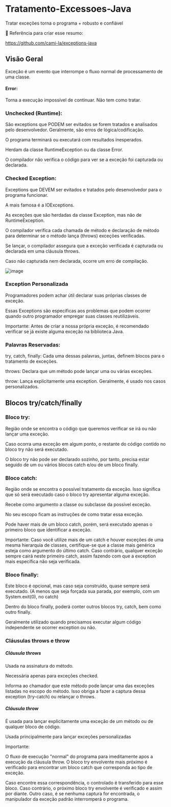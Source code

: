 # Tratamento-Excessoes-Java
Tratar exceções torna o programa + robusto e confiável


🔗 Referência para criar esse resumo:

https://github.com/cami-la/exceptions-java



## Visão Geral

Exceção é um evento que interrompe o fluxo normal de processamento de uma classe.


#### Error:

Torna a execução impossível de continuar. Não tem como tratar.

### Unchecked (Runtime):

São exceptions que PODEM ser evitados se forem tratados e analisados pelo desenvolvedor. Geralmente, são erros de lógica/codificação.

O programa terminará ou executará com resultados inesperados.

Herdam da classe RuntimeException ou da classe Error.

O compilador não verifica o código para ver se a exceção foi capturada ou declarada.

### Checked Exception:

Exceptions que DEVEM ser evitados e tratados pelo desenvolvedor para o programa funcionar.

A mais famosa é a IOExceptions.

As exceções que são herdadas da classe Exception, mas não de RuntimeException.

O compilador verifica cada chamada de método e declaração de método para determinar se o método lança (throws) exceções verificadas.

Se lançar, o compilador assegura que a exceção verificada é capturada ou declarada em uma cláusula throws.

Caso não capturada nem declarada, ocorre um erro de compilação.

![image](https://user-images.githubusercontent.com/114358060/196034611-1010f95f-dc45-486d-a706-a4272747dc07.png)



### Exception Personalizada

Programadores podem achar útil declarar suas próprias classes de exceção.

Essas Exceptions são específicas aos problemas que podem ocorrer quando outro programador empregar suas classes reutilizáveis.

Importante: Antes de criar a nossa própria exceção, é recomendado verificar se já existe alguma exceção na biblioteca Java.

### Palavras Reservadas:

try, catch, finally: Cada uma dessas palavras, juntas, definem blocos para o tratamento de exceções.

throws: Declara que um método pode lançar uma ou várias exceções.

throw: Lança explicitamente uma exception. Geralmente, é usado nos casos personalizados.

## Blocos try/catch/finally

### Bloco try:

Região onde se encontra o código que queremos verificar se irá ou não lançar uma exceção.

Caso ocorra uma exceção em algum ponto, o restante do código contido no bloco try não será executado.

O bloco try não pode ser declarado sozinho, por tanto, precisa estar seguido de um ou vários blocos catch e/ou de um bloco finally.

### Bloco catch:

Região onde se encontra o possível tratamento da exceção. Isso significa que só será executado caso o bloco try apresentar alguma exceção.

Recebe como argumento a classe ou subclasse da possível exceção.

No seu escopo ficam as instruções de como tratar essa exceção.

Pode haver mais de um bloco catch, porém, será executado apenas o primeiro bloco que identificar a exceção.

Importante: Caso você utilize mais de um catch e houver exceções de uma mesma hierarquia de classes, certifique-se que a classe mais genérica esteja como argumento do último catch. Caso contrário, qualquer exceção sempre cairá neste primeiro catch, assim fazendo com que a exception mais específica não seja verificada.


### Bloco finally:

Este bloco é opcional, mas caso seja construído, quase sempre será executado. (A menos que seja forçada sua parada, por exemplo, com um System.exit(0), no catch)

Dentro do bloco finally, poderá conter outros blocos try, catch, bem como outro finally.

Geralmente utilizado quando precisamos executar algum código independente se ocorrer exception ou não.

### Cláusulas throws e throw

##### Cláusula throws

Usada na assinatura do método.

Necessária apenas para exceções checked.

Informa ao chamador que este método pode lançar uma das exceções listadas no escopo do método. Isso obriga a fazer a captura dessa exception (try-catch) ou relançar o throws.

##### Cláusula throw

É usada para lançar explicitamente uma exceção de um método ou de qualquer bloco de código.

Usada principalmente para lançar exceções personalizadas

Importante:

O fluxo de execução "normal" do programa para imeditamente apos a execução da cláusula throw. O bloco try envolvente mais próximo é verificado para encontrar um bloco catch que corresponda ao tipo de exceção.

Caso encontre essa correspondência, o controlado é transferido para esse bloco. Caso contrário, o próximo bloco try envolvente é verificado e assim por diante.
Outro caso, é se nenhuma captura for encontrada, o manipulador da exceção padrão interromperá o programa.

